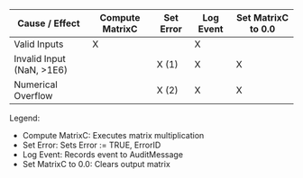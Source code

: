 Cause / Effect                  | Compute MatrixC | Set Error | Log Event | Set MatrixC to 0.0
--------------------------------|----------------|-----------|-----------|--------------------
Valid Inputs                    | X              |           | X         | 
Invalid Input (NaN, >1E6)       |                | X (1)     | X         | X
Numerical Overflow              |                | X (2)     | X         | X

Legend:
- Compute MatrixC: Executes matrix multiplication
- Set Error: Sets Error := TRUE, ErrorID
- Log Event: Records event to AuditMessage
- Set MatrixC to 0.0: Clears output matrix
